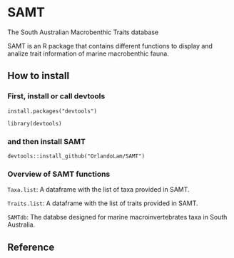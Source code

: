 # SAMT
The South Australian Macrobenthic Traits database 

SAMT is an R package that contains different functions to display and analize trait information of marine macrobenthic fauna.

## How to install

### First, install or call devtools

`install.packages("devtools")`

`library(devtools)`

### and then install SAMT

`devtools::install_github("OrlandoLam/SAMT")`

### Overview of SAMT functions

`Taxa.list`: A dataframe with the list of taxa provided in SAMT.

`Traits.list`: A dataframe with the list of traits provided in SAMT.

`SAMTdb`: The databse designed for marine macroinvertebrates taxa in South Australia.

## Reference 
